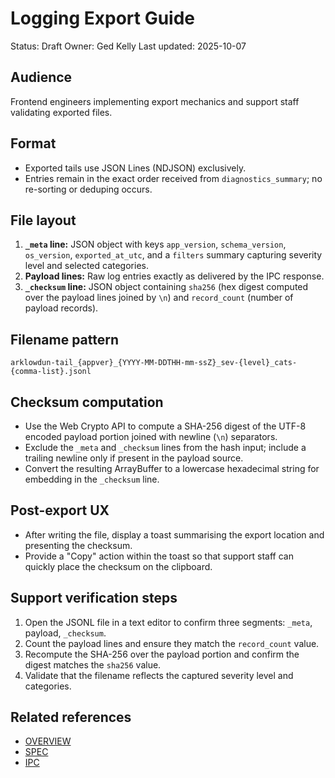 # Logging Export Guide

Status: Draft
Owner: Ged Kelly
Last updated: 2025-10-07

## Audience
Frontend engineers implementing export mechanics and support staff validating exported files.

## Format
* Exported tails use JSON Lines (NDJSON) exclusively.
* Entries remain in the exact order received from `diagnostics_summary`; no re-sorting or deduping occurs.

## File layout
1. **`_meta` line:** JSON object with keys `app_version`, `schema_version`, `os_version`, `exported_at_utc`, and a `filters` summary capturing severity level and selected categories.
2. **Payload lines:** Raw log entries exactly as delivered by the IPC response.
3. **`_checksum` line:** JSON object containing `sha256` (hex digest computed over the payload lines joined by `\n`) and `record_count` (number of payload records).

## Filename pattern
`arklowdun-tail_{appver}_{YYYY-MM-DDTHH-mm-ssZ}_sev-{level}_cats-{comma-list}.jsonl`

## Checksum computation
* Use the Web Crypto API to compute a SHA-256 digest of the UTF-8 encoded payload portion joined with newline (`\n`) separators.
* Exclude the `_meta` and `_checksum` lines from the hash input; include a trailing newline only if present in the payload source.
* Convert the resulting ArrayBuffer to a lowercase hexadecimal string for embedding in the `_checksum` line.

## Post-export UX
* After writing the file, display a toast summarising the export location and presenting the checksum.
* Provide a "Copy" action within the toast so that support staff can quickly place the checksum on the clipboard.

## Support verification steps
1. Open the JSONL file in a text editor to confirm three segments: `_meta`, payload, `_checksum`.
2. Count the payload lines and ensure they match the `record_count` value.
3. Recompute the SHA-256 over the payload portion and confirm the digest matches the `sha256` value.
4. Validate that the filename reflects the captured severity level and categories.

## Related references
* [OVERVIEW](./OVERVIEW.md)
* [SPEC](./SPEC.md)
* [IPC](./IPC.md)
